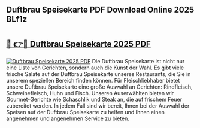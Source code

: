 ## Duftbrau Speisekarte PDF Download Online 2025 BLf1z

# <h2><a href="http://gc8rf7.nevu.top/?p=Duftbrau+Speisekarte">🔗 👉🔴 Duftbrau Speisekarte 2025 PDF</a></h2>

[![Duftbrau Speisekarte 2025 PDF](https://i.imgur.com/dBaPXMq.png)](http://gc8rf7.nevu.top/?p=Duftbrau+Speisekarte)
Die Duftbrau Speisekarte ist nicht nur eine Liste von Gerichten, sondern auch die Kunst der Wahl. Es gibt viele frische Salate auf der Duftbrau Speisekarte unseres Restaurants, die Sie in unserem speziellen Bereich finden können. Für Fleischliebhaber bietet unsere Duftbrau Speisekarte eine große Auswahl an Gerichten: Rindfleisch, Schweinefleisch, Huhn und Fisch. Unseren Auserwählten bieten wir Gourmet-Gerichte wie Schaschlik und Steak an, die auf frischem Feuer zubereitet werden. In jedem Fall sind wir bereit, Ihnen bei der Auswahl der Speisen auf der Duftbrau Speisekarte zu helfen und Ihnen einen angenehmen und angenehmen Service zu bieten.
